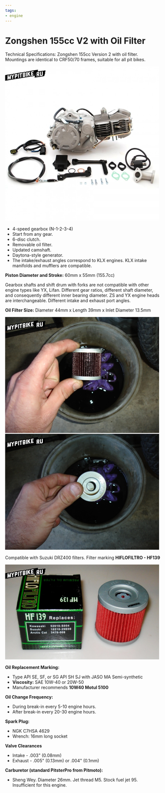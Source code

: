```yaml
---
tags:
- engine
---
```


# Zongshen 155cc V2 with Oil Filter

Technical Specifications: Zongshen 155cc Version 2 with oil filter. Mountings are identical to CRF50/70 frames, suitable for all pit bikes.


![Zongshen 155cc V2](../../../static/img/07cda1.jpg "Zongshen 155cc V2")


- 4-speed gearbox (N-1-2-3-4)
- Start from any gear.
- 6-disc clutch.
- Removable oil filter.
- Updated camshaft.
- Daytona-style generator.
- The intake/exhaust angles correspond to KLX engines. KLX intake manifolds and mufflers are compatible.

**Piston Diameter and Stroke:** 60mm x 55mm (155.7cc)

Gearbox shafts and shift drum with forks are not compatible with other engine types like YX, Lifan. Different gear ratios, different shaft diameter, and consequently different inner bearing diameter. ZS and YX engine heads are interchangeable. Different intake and exhaust port angles.

**Oil Filter Size:** Diameter 44mm x Length 39mm x Inlet Diameter 13.5mm


![oil filter](../../../static/img/cb2077c860.jpg "oil filter")  
![oil filter](../../../static/img/67ea352b59.jpg "oil filter")


Compatible with Suzuki DRZ400 filters. Filter marking **HIFLOFILTRO - HF139**


![HIFLOFILTRO HF139](../../../static/img/ad624fcb98.jpg "HIFLOFILTRO HF139")


**Oil Replacement Marking:**

- Type API SE, SF, or SG API SH SJ with JASO MA Semi-synthetic
- **Viscosity:** SAE 10W-40 or 20W-50
- Manufacturer recommends **10W40 Motul 5100**

**Oil Change Frequency:**

- During break-in every 5-10 engine hours.
- After break-in every 20-30 engine hours.

**Spark Plug:**

- NGK C7HSA 4629
- Wrench: 16mm long socket

**Valve Clearances**

- Intake - .003" (0.08mm)
- Exhaust - .005" (0.13mm) or .004" (0.1mm)

**Carburetor (standard PitsterPro from Pitmoto):**

- Sheng Wey. Diameter 26mm. Jet thread M5. Stock fuel jet 95. Insufficient for this engine.
